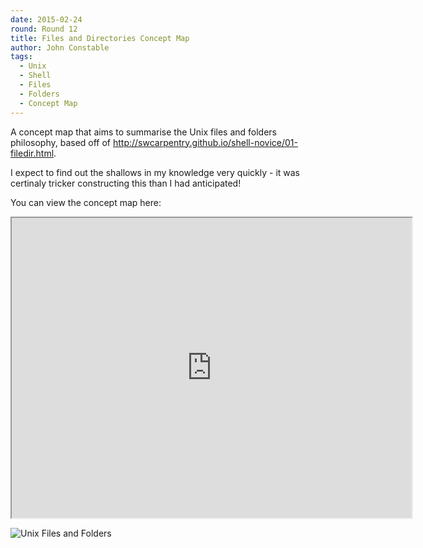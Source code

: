 ```yaml
---
date: 2015-02-24
round: Round 12
title: Files and Directories Concept Map
author: John Constable
tags:
  - Unix
  - Shell
  - Files
  - Folders
  - Concept Map
---
```


A concept map that aims to summarise the Unix files and folders philosophy, 
based off of http://swcarpentry.github.io/shell-novice/01-filedir.html.

I expect to find out the shallows in my knowledge very quickly - it was certinaly
tricker constructing this than I had anticipated!

You can view the concept map here:

<iframe src="https://drive.google.com/file/d/0BwcpijIuzsgrYXR1RFdtTHJFMHc/preview" width="640" height="480"></iframe>

![Unix Files and Folders](https://drive.google.com/file/d/0BwcpijIuzsgrYXR1RFdtTHJFMHc/view?usp=sharing)
